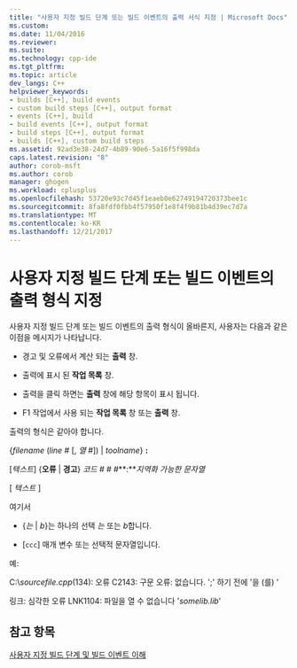 ```yaml
---
title: "사용자 지정 빌드 단계 또는 빌드 이벤트의 출력 서식 지정 | Microsoft Docs"
ms.custom: 
ms.date: 11/04/2016
ms.reviewer: 
ms.suite: 
ms.technology: cpp-ide
ms.tgt_pltfrm: 
ms.topic: article
dev_langs: C++
helpviewer_keywords:
- builds [C++], build events
- custom build steps [C++], output format
- events [C++], build
- build events [C++], output format
- build steps [C++], output format
- builds [C++], custom build steps
ms.assetid: 92ad3e38-24d7-4b89-90e6-5a16f5f998da
caps.latest.revision: "8"
author: corob-msft
ms.author: corob
manager: ghogen
ms.workload: cplusplus
ms.openlocfilehash: 53720e93c7d45f1eaeb0e62749194720373bee1c
ms.sourcegitcommit: 8fa8fdf0fbb4f57950f1e8f4f9b81b4d39ec7d7a
ms.translationtype: MT
ms.contentlocale: ko-KR
ms.lasthandoff: 12/21/2017
---
```

# <a name="formatting-the-output-of-a-custom-build-step-or-build-event"></a>사용자 지정 빌드 단계 또는 빌드 이벤트의 출력 형식 지정
사용자 지정 빌드 단계 또는 빌드 이벤트의 출력 형식이 올바른지, 사용자는 다음과 같은 이점을 메시지가 나타납니다.  
  
-   경고 및 오류에서 계산 되는 **출력** 창.  
  
-   출력에 표시 된 **작업 목록** 창.  
  
-   출력을 클릭 하면는 **출력** 창에 해당 항목이 표시 됩니다.  
  
-   F1 작업에서 사용 되는 **작업 목록** 창 또는 **출력** 창.  
  
 출력의 형식은 같아야 합니다.  
  
 {*filename* (*line #* [, *열 #*]) &#124; *toolname*} **:**  
  
 [*텍스트*] {**오류** &#124; **경고**} *코드 # # #***:***지역화 가능한 문자열*  
  
 [ *텍스트* ]  
  
 여기서  
  
-   {*는* &#124; *b*}는 하나의 선택 *는* 또는 *b*합니다.  
  
-   [`ccc`] 매개 변수 또는 선택적 문자열입니다.  
  
 예:  
  
 C:\\*sourcefile.cpp*(134): 오류 C2143: 구문 오류: 없습니다. ';' 하기 전에 '을 (를) '  
  
 링크: 심각한 오류 LNK1104: 파일을 열 수 없습니다 '*somelib.lib*'  
  
## <a name="see-also"></a>참고 항목  
 [사용자 지정 빌드 단계 및 빌드 이벤트 이해](../ide/understanding-custom-build-steps-and-build-events.md)